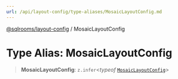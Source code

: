 ```yaml
---
url: /api/layout-config/type-aliases/MosaicLayoutConfig.md
---
```

[@sqlrooms/layout-config](../index.md) / MosaicLayoutConfig

# Type Alias: MosaicLayoutConfig

> **MosaicLayoutConfig**: `z.infer`<*typeof* [`MosaicLayoutConfig`](../variables/MosaicLayoutConfig.md)>
